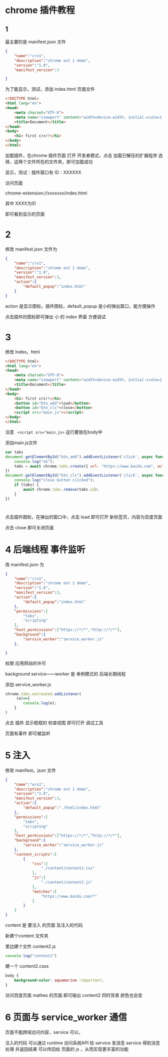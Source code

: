 # chrome 插件教程

## 1

最主要的是 manifest.json 文件

```json
{
    "name":"crx1",
    "description":"chrome ext 1 demo",
    "version":"1.0",
    "manifest_version":3

}
```

为了能显示，测试，添加 index.html 页面文件

```html
<!DOCTYPE html>
<html lang="en">
<head>
    <meta charset="UTF-8">
    <meta name="viewport" content="width=device-width, initial-scale=1.0">
    <title>Document</title>
</head>
<body>
    <h1> first crx!!</h1>
</body>
</html>
```

加载插件，在chrome 插件页面 打开 开发者模式，点击 加载已解压的扩展程序  选择，这两个文件所在的文件夹，即可加载成功

显示，测试：插件窗口有 ID：XXXXXX

访问页面

chrome-extension://xxxxxxx/index.html

其中 XXXX为ID

即可看到显示的页面

# 2

修改 manifest.json 文件为

```json
{
    "name":"crx1",
    "description":"chrome ext 1 demo",
    "version":"1.0",
    "manifest_version":3,
    "action":{
        "default_popup":"index.html"
    }
}
```

action 是显示图标，插件图标，default_popup 是小的弹出窗口，能方便操作

点击插件的图标即可弹出  小 的  index 界面 方便调试

# 3

修改 Index。html

```html
<!DOCTYPE html>
<html lang="en">
<head>
    <meta charset="UTF-8">
    <meta name="viewport" content="width=device-width, initial-scale=1.0">
    <title>Document</title>
</head>
<body>
    <h1> first crx!!</h1>
    <button id="btn_add">load</button>
    <button id="btn_cls">close</button>
    <script src="main.js"></script>
</body>
</html>
```

注意
` <script src="main.js>` 这行要放在body中

添加main.js文件

```js
var tabs
document.getElementById("btn_add").addEventListener('click', async function () {
    console.log("ok");
    tabs = await chrome.tabs.create({ url: "https://www.baidu.com", active: false })
})
document.getElementById("btn_cls").addEventListener('click', async function () {
    console.log("close button cilcked");
    if (tabs) {
        await chrome.tabs.remove(tabs.id);
    }
})
```

# 

点击插件图标，在弹出的窗口中，点击 load 即可打开 新标签页，内容为百度页面

点击 close 即可关闭页面

# 4 后端线程 事件监听

改 manifest.json 为

```json
{
    "name":"crx1",
    "description":"chrome ext 1 demo",
    "version":"1.0",
    "manifest_version":3,
    "action":{
        "default_popup":"index.html"
    },
    "permissions":[
        "tabs",
        "scripting"
    ],
    "host_permissions":["https://*/*","http://*/*"],
    "background":{
        "service_worker":"service_worker.js"
    },

}
```

权限 应用网站的许可

background service——worker 是 单例模式的 后端长期线程

添加 service_worker.js

```js
chrome.tabs.onCreated.addListener(
     (e)=>{
        console.log(e);
    }
)
```

点击 插件 显示框框的 检查视图  即可打开 调试工具

页面有事件 即可被监听

# 5 注入

修改 manifest。json 文件

```json
{
    "name":"erx1",
    "description":"chrome ext 1 demo",
    "version":"1.0",
    "manifest_version":3,
    "action":{
        "default_popup":"./html/index.html"
    },
    "permissions":[
        "tabs",
        "scripting"
    ],
    "host_permissions":["https://*/*","http://*/*"],
    "background":{
        "service_worker":"service_worker.js"
    },
    "content_scripts":[
        {
            "css":[
                "./content/content2.css"
            ],
            "js":[
                "./content/content2.js"
            ],
            "matches":[
                "https://www.baidu.com/*"
            ]
        }
    ]
}
```

content 是 要注入 的页面 及注入的代码

新建个content 文件夹

里边建个文件 content2.js

```js
console.log("content2")
```

建一个 content2.csss

```css
body {
    background-color: aquamarine !important;
}
```

访问百度页面 mathes 的页面 即可输出 content2 同时背景 颜色也会变

# 6 页面与 service_worker 通信

页面不能跨域访问内容，service 可以，

注入的代码 可以通过 runtime  访问系统API  给 service 发消息 service 得到消息 处理 并返回结果 可以传回给 页面的 js ，从而实现更丰富的功能
